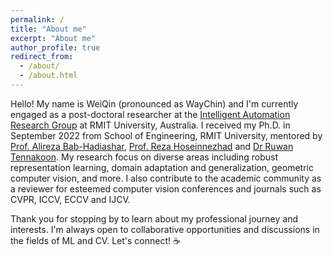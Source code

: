 ```yaml
---
permalink: /
title: "About me"
excerpt: "About me"
author_profile: true
redirect_from: 
  - /about/
  - /about.html
---
```

Hello! My name is WeiQin (pronounced as WayChin) and I'm currently engaged as a post-doctoral researcher at the [Intelligent Automation Research Group](https://www.rmit.edu.au/about/schools-colleges/engineering/research/research-groups/intelligent-automation-research-group) at RMIT University, Australia. I received my Ph.D. in September 2022 from School of Engineering, RMIT University, mentored by [Prof. Alireza Bab-Hadiashar](https://www.linkedin.com/in/ali-bab-hadiashar-0a881a31/), [Prof. Reza Hoseinnezhad](https://www.linkedin.com/in/rezahn/) and [Dr Ruwan Tennakoon](https://www.linkedin.com/in/ruwan-tennakoon-923a3437/). My research focus on diverse areas including robust representation learning, domain adaptation and generalization, geometric computer vision, and more. I also contribute to the academic community as a reviewer for esteemed computer vision conferences and journals such as CVPR, ICCV, ECCV and IJCV.

<!-- My passion lies not only in advancing theoretical knowledge but also in applying these insights to solve real-world industrial challenges. This dual focus fuels my commitment to lifelong learning and continuous improvement in the realms of machine learning and computer vision. Outside the lab, I find joy in reading&#128214;, fishing&#127907;, and indulging in my love for coffee coffee&#9749;. -->

Thank you for stopping by to learn about my professional journey and interests. I'm always open to collaborative opportunities and discussions in the fields of ML and CV. Let's connect! &#9749;


